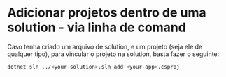 # Adicionar projetos dentro de uma solution - via linha de comand

Caso tenha criado um arquivo de solution, e um projeto (seja ele de qualquer tipo), para vincular o projeto na solution, basta fazer o seguinte:

```bash
dotnet sln ../<your-solution>.sln add <your-app>.csproj 
```

